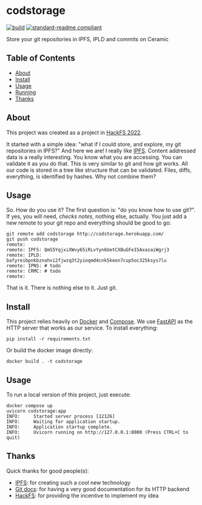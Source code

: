 # codstorage

[![build](https://github.com/meyer1994/codstorage/actions/workflows/build.yml/badge.svg)](https://github.com/meyer1994/codstorage/actions/workflows/build.yml)
[![standard-readme compliant](https://img.shields.io/badge/readme%20style-standard-brightgreen.svg?style=flat-square)](https://github.com/RichardLitt/standard-readme)

Store your git repositories in IPFS, IPLD and commits on Ceramic

## Table of Contents

- [About](#about)
- [Install](#install)
- [Usage](#usage)
- [Running](#Running)
- [Thanks](#thanks)

## About

This project was created as a project in [HackFS 2022][1].

It started with a simple idea: "what if I could store, and explore, my git
repositories in IPFS?" And here we are! I really like [IPFS][2]. Content
addressed data is a really interesting. You know what you are accessing. You
can validate it as you do that. This is very similar to git and how git works.
All our code is stored in a tree like structure that can be validated. Files,
diffs, everything, is identified by hashes. Why not combine them?

## Usage

So. How do you use it? The first question is: "do you know how to use git?". If
yes, you will need, _checks notes_, nothing else, actually. You just add a new
remote to your git repo and everything should be good to go:

```
git remote add codstorage http://codstorage.herokuapp.com/
git push codstorage
remote:
remote: IPFS: QmS5YqjxiXWvy65iRLvYyn6UetCXBuGFe15AxasaiWgrj3
remote: IPLD: bafyreibpnkbznahvi2fjwzq3t2yioqmd4cnk5keon7cup5oc325ksys7lu
remote: IPNS: # todo
remote: CRMC: # todo
remote:
```

That is it. There is nothing else to it. Just git.

## Install

This project relies heavily on [Docker][3] and [Compose][4]. We use [FastAPI][5]
as the HTTP server that works as our service. To install everything:

```
pip install -r requirements.txt
```

Or build the docker image directly:

```
docker build . -t codstorage
```

## Usage

To run a local version of this project, just execute:

```
docker compose up
uvicorn codstorage:app
INFO:     Started server process [12126]
INFO:     Waiting for application startup.
INFO:     Application startup complete.
INFO:     Uvicorn running on http://127.0.0.1:8000 (Press CTRL+C to quit)
```

## Thanks

Quick thanks for good people(s):

- [IPFS][2]: for creating such a cool new technology
- [Git docs][6]: for having a very good documentation for its HTTP backend
- [HackFS][1]: for providing the incentive to implement my idea


[1]: https://hackfs.ethglobal.com/
[2]: https://ipfs.io/
[3]: https://www.docker.com/
[4]: https://docs.docker.com/compose/
[5]: https://fastapi.tiangolo.com/
[6]: https://git-scm.com/book/en/v2/Git-on-the-Server-Smart-HTTP

